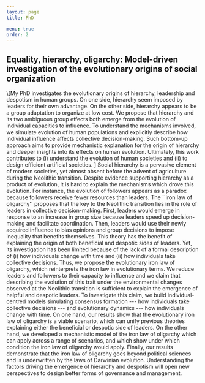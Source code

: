 ```yaml
---
layout: page
title: PhD

menu: true
order: 2
---
```


## Equality, hierarchy, oligarchy: Model-driven investigation of the evolutionary origins of social organization  

\\[My PhD investigates the evolutionary origins of hierarchy, leadership and despotism in human groups. On one side, hierarchy seem imposed by leaders for their own advantage. On the other side, hierarchy appears to be a group adaptation to organize at low cost. We propose that hierarchy and its two ambiguous group effects both emerge from the evolution of individual capacities to influence. To understand the mechanisms involved, we simulate evolution of human populations and explicitly describe how individual influence affects collective decision-making. Such bottom-up approach aims to provide mechanistic explanation for the origin of hierarchy and deeper insights into its effects on human evolution. 
Ultimately, this work contributes to (i) understand the evolution of human societies and (ii) to design efficient artificial societies. 
]
Social hierarchy is a pervasive element of modern societies, yet almost absent before the advent of agriculture during the Neolithic transition. Despite evidence supporting hierarchy as a product of evolution, it is hard to explain the mechanisms which drove this evolution. For instance, the evolution of followers appears as a paradox because followers receive fewer resources than leaders. The ``iron law of oligarchy'' proposes that the key to the Neolithic transition lies in the role of leaders in collective decision-making. First, leaders would emerge in response to an increase in group size because leaders speed up decision-making and facilitate coordination. Then, leaders would use their newly acquired influence to bias opinions and group decisions to impose inequality that benefits themselves. This theory has the benefit of explaining the origin of both beneficial and despotic sides of leaders. Yet, its investigation has been limited because of the lack of a formal description of (i) how individuals change with time and (ii) how individuals take collective decisions. Thus, we propose the evolutionary iron law of oligarchy, which reinterprets the iron law in evolutionary terms. We reduce leaders and followers to their capacity to influence and we claim that describing the evolution of this trait under the environmental changes observed at the Neolithic transition is sufficient to explain the emergence of helpful and despotic leaders. To investigate this claim, we build individual-centred models simulating consensus formation --- how individuals take collective decisions --- and evolutionary dynamics --- how individuals change with time. On one hand, our results show that the evolutionary iron law of oligarchy is a viable scenario, which can unify previous theories explaining either the beneficial or despotic side of leaders. On the other hand, we developed a mechanistic model of the iron law of oligarchy which can apply across a range of scenarios, and which show under which condition the iron law of oligarchy would apply. Finally, our results demonstrate that the iron law of oligarchy goes beyond political sciences and is underwritten by the laws of Darwinian evolution. Understanding the factors driving the emergence of hierarchy and despotism will open new perspectives to design better forms of governance and management.